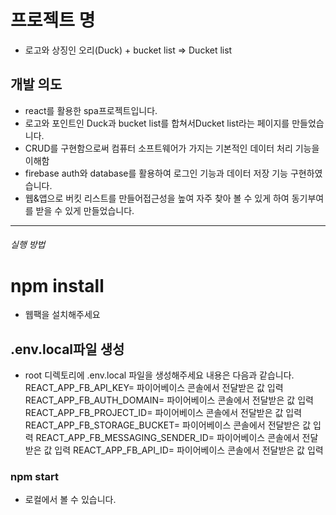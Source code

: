 # 프로젝트 명
- 로고와 상징인 오리(Duck) + bucket list
  => Ducket list

## 개발 의도
- react를 활용한 spa프로젝트입니다.
- 로고와 포인트인 Duck과 bucket list를 합쳐서Ducket list라는 페이지를 만들었습니다.
- CRUD를 구현함으로써 컴퓨터 소프트웨어가 가지는 기본적인 데이터 처리 기능을 이해함
- firebase auth와 database를 활용하여 로그인 기능과 데이터 저장 기능 구현하였습니다.
- 웹&앱으로 버킷 리스트를 만들어접근성을 높여 자주 찾아 볼 수 있게 하여 동기부여를 받을 수 있게 만들었습니다.

------------------------------------------------------------------------------------------------------------

###### 실행 방법 ######

# npm install
- 웹팩을 설치해주세요

## .env.local파일 생성
- root 디렉토리에 .env.local 파일을 생성해주세요
  내용은 다음과 같습니다.
  REACT_APP_FB_API_KEY= 파이어베이스 콘솔에서 전달받은 값 입력
  REACT_APP_FB_AUTH_DOMAIN= 파이어베이스 콘솔에서 전달받은 값 입력
  REACT_APP_FB_PROJECT_ID= 파이어베이스 콘솔에서 전달받은 값 입력
  REACT_APP_FB_STORAGE_BUCKET= 파이어베이스 콘솔에서 전달받은 값 입력
  REACT_APP_FB_MESSAGING_SENDER_ID= 파이어베이스 콘솔에서 전달받은 값 입력
  REACT_APP_FB_API_ID= 파이어베이스 콘솔에서 전달받은 값 입력

### npm start
- 로컬에서 볼 수 있습니다.